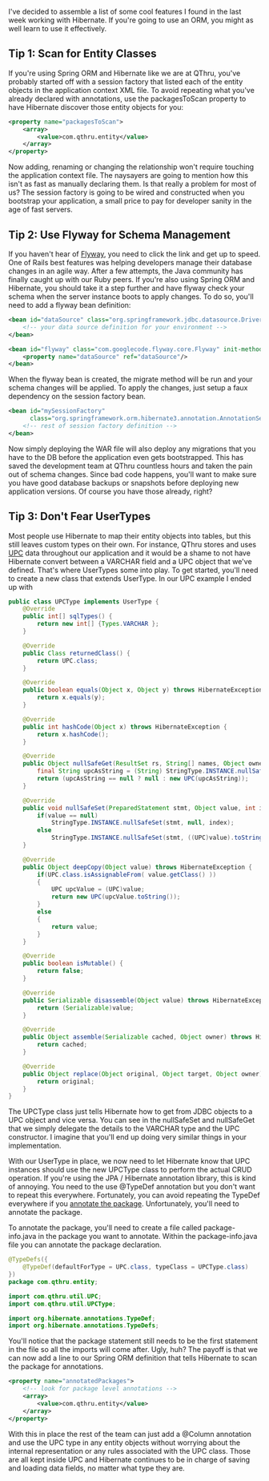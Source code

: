 I've decided to assemble a list of some cool features I found in the last week
working with Hibernate. If you're going to use an ORM, you might as well learn to
use it effectively.

## Tip 1: Scan for Entity Classes

If you're using Spring ORM and Hibernate like we are at QThru, you've probably
started off with a session factory that listed each of the entity objects in the
application context XML file. To avoid repeating what you've already declared with
annotations, use the packagesToScan property to have Hibernate discover those entity
objects for you:

```xml
<property name="packagesToScan">
    <array>
        <value>com.qthru.entity</value>
    </array>
</property>
```

Now adding, renaming or changing the relationship won't require touching the application
context file. The naysayers are going to mention how this isn't as fast as manually
declaring them. Is that really a problem for most of us? The session factory is going to
be wired and constructed when you bootstrap your application, a small price to pay for
developer sanity in the age of fast servers.

## Tip 2: Use Flyway for Schema Management

If you haven't hear of [Flyway](http://flywaydb.org), you need to click the link and get up to
speed. One of Rails best features was helping developers manage their database changes in
an agile way. After a few attempts, the Java community has finally caught up with our Ruby
peers. If you're also using Spring ORM and Hibernate, you should take it a step further and
have flyway check your schema when the server instance boots to apply changes. To do so,
you'll need to add a flyway bean definition:

```xml
<bean id="dataSource" class="org.springframework.jdbc.datasource.DriverManagerDataSource">
    <!-- your data source definition for your environment -->
</bean>

<bean id="flyway" class="com.googlecode.flyway.core.Flyway" init-method="migrate">
    <property name="dataSource" ref="dataSource"/>
</bean>
```

When the flyway bean is created, the migrate method will be run and your schema changes
will be applied. To apply the changes, just setup a faux dependency on the session factory
bean.

```xml
<bean id="mySessionFactory"
      class="org.springframework.orm.hibernate3.annotation.AnnotationSessionFactoryBean" depends-on="flyway">
    <!-- rest of session factory definition -->
</bean>
```

Now simply deploying the WAR file will also deploy any migrations that you have to the DB
before the application even gets bootstrapped. This has saved the development team at QThru
countless hours and taken the pain out of schema changes. Since bad code happens, you'll want
to make sure you have good database backups or snapshots before deploying new application
versions. Of course you have those already, right?

## Tip 3: Don't Fear UserTypes

Most people use Hibernate to map their entity objects into tables, but this still leaves custom
types on their own. For instance, QThru stores and uses
[UPC](http://en.wikipedia.org/wiki/Universal_Product_Code) data throughout our
application and it would be a shame to not have Hibernate convert between a VARCHAR field and a
UPC object that we've defined. That's where UserTypes some into play. To get started, you'll need
to create a new class that extends UserType. In our UPC example I ended up with

```java
public class UPCType implements UserType {
    @Override
    public int[] sqlTypes() {
        return new int[] {Types.VARCHAR };
    }

    @Override
    public Class returnedClass() {
        return UPC.class;
    }

    @Override
    public boolean equals(Object x, Object y) throws HibernateException {
        return x.equals(y);
    }

    @Override
    public int hashCode(Object x) throws HibernateException {
        return x.hashCode();
    }

    @Override
    public Object nullSafeGet(ResultSet rs, String[] names, Object owner) throws HibernateException, SQLException {
        final String upcAsString = (String) StringType.INSTANCE.nullSafeGet(rs, names[0]);
        return (upcAsString == null ? null : new UPC(upcAsString));
    }

    @Override
    public void nullSafeSet(PreparedStatement stmt, Object value, int index) throws HibernateException, SQLException {
        if(value == null)
            StringType.INSTANCE.nullSafeSet(stmt, null, index);
        else
            StringType.INSTANCE.nullSafeSet(stmt, ((UPC)value).toString(), index);
    }

    @Override
    public Object deepCopy(Object value) throws HibernateException {
        if(UPC.class.isAssignableFrom( value.getClass() ))
        {
            UPC upcValue = (UPC)value;
            return new UPC(upcValue.toString());
        }
        else
        {
            return value;
        }
    }

    @Override
    public boolean isMutable() {
        return false;
    }

    @Override
    public Serializable disassemble(Object value) throws HibernateException {
        return (Serializable)value;
    }

    @Override
    public Object assemble(Serializable cached, Object owner) throws HibernateException {
        return cached;
    }

    @Override
    public Object replace(Object original, Object target, Object owner) throws HibernateException {
        return original;
    }
}
```

The UPCType class just tells Hibernate how to get from JDBC objects to a UPC object
and vice versa. You can see in the nullSafeSet and nullSafeGet that we simply delegate
the details to the VARCHAR type and the UPC constructor. I imagine that you'll end up
doing very similar things in your implementation.

With our UserType in place, we now need to let Hibernate know that UPC instances should
use the new UPCType class to perform the actual CRUD operation. If you're using the JPA / Hibernate
annotation library, this is kind of annoying. You need to the use @TypeDef annotation
but you don't want to repeat this everywhere. Fortunately, you can avoid repeating the
TypeDef everywhere if you
[annotate the package](http://docs.oracle.com/javase/specs/jls/se5.0/html/packages.html#7.4.1.1).
Unfortunately, you'll need to annotate the package.

To annotate the package, you'll need to create a file called package-info.java in the
package you want to annotate. Within the package-info.java file you can annotate the
package declaration.

```java
@TypeDefs({
    @TypeDef(defaultForType = UPC.class, typeClass = UPCType.class)
})
package com.qthru.entity;

import com.qthru.util.UPC;
import com.qthru.util.UPCType;

import org.hibernate.annotations.TypeDef;
import org.hibernate.annotations.TypeDefs;
```

You'll notice that the package statement still needs to be the first statement in the file
so all the imports will come after. Ugly, huh? The payoff is that we can now add a line to
our Spring ORM definition that tells Hibernate to scan the package for annotations.

```xml
<property name="annotatedPackages">
    <!-- look for package level annotations -->
    <array>
        <value>com.qthru.entity</value>
    </array>
</property>
```

With this in place the rest of the team can just add a @Column annotation and use the UPC
type in any entity objects without worrying about the internal representation or any rules
associated with the UPC class. Those are all kept inside UPC and Hibernate continues to be
in charge of saving and loading data fields, no matter what type they are.
